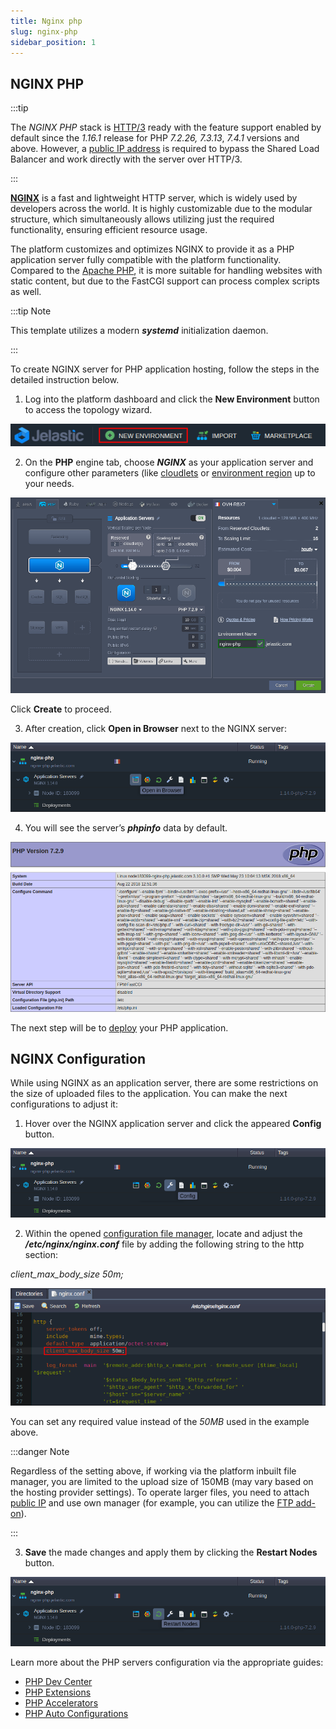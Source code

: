 ```yaml
---
title: Nginx php
slug: nginx-php
sidebar_position: 1
---
```


## NGINX PHP

:::tip

The _NGINX PHP_ stack is [HTTP/3](https://cloudmydc.com/) ready with the feature support enabled by default since the _1.16.1_ release for PHP _7.2.26, 7.3.13_, _7.4.1_ versions and above. However, a [public IP address](https://cloudmydc.com/) is required to bypass the Shared Load Balancer and work directly with the server over HTTP/3.

:::

[**NGINX**](https://cloudmydc.com/) is a fast and lightweight HTTP server, which is widely used by developers across the world. It is highly customizable due to the modular structure, which simultaneously allows utilizing just the required functionality, ensuring efficient resource usage.

The platform customizes and optimizes NGINX to provide it as a PHP application server fully compatible with the platform functionality. Compared to the [Apache PHP](https://cloudmydc.com/), it is more suitable for handling websites with static content, but due to the FastCGI support can process complex scripts as well.

:::tip Note

This template utilizes a modern **_systemd_** initialization daemon.

:::

To create NGINX server for PHP application hosting, follow the steps in the detailed instruction below.

1. Log into the platform dashboard and click the **New Environment** button to access the topology wizard.

<div style={{
    display:'flex',
    justifyContent: 'center',
    margin: '0 0 1rem 0'
}}>

![Locale Dropdown](./img/NGINXPHP/01-create-new-environment-button.png)

</div>

2. On the **PHP** engine tab, choose **_NGINX_** as your application server and configure other parameters (like [cloudlets](/docs/platform-overview/cloudlet) or [environment region](/docs/environment-management/environment-regions/choosing-a-region) up to your needs.

<div style={{
    display:'flex',
    justifyContent: 'center',
    margin: '0 0 1rem 0'
}}>

![Locale Dropdown](./img/NGINXPHP/02-nginx-php-topology-wizard.png)

</div>

Click **Create** to proceed.

3. After creation, click **Open in Browser** next to the NGINX server:

<div style={{
    display:'flex',
    justifyContent: 'center',
    margin: '0 0 1rem 0'
}}>

![Locale Dropdown](./img/NGINXPHP/03-nginx-php-open-in-browser.png)

</div>

4. You will see the server’s **_phpinfo_** data by default.

<div style={{
    display:'flex',
    justifyContent: 'center',
    margin: '0 0 1rem 0'
}}>

![Locale Dropdown](./img/NGINXPHP/04--nginx-phpinfo-start-page.png)

</div>

The next step will be to [deploy](https://cloudmydc.com/) your PHP application.

## NGINX Configuration

While using NGINX as an application server, there are some restrictions on the size of uploaded files to the application. You can make the next configurations to adjust it:

1. Hover over the NGINX application server and click the appeared **Config** button.

<div style={{
    display:'flex',
    justifyContent: 'center',
    margin: '0 0 1rem 0'
}}>

![Locale Dropdown](./img/NGINXPHP/05-nginx-php-config-button.png)

</div>

2. Within the opened [configuration file manager](/docs/application-setting/configuration-file-manager), locate and adjust the **_/etc/nginx/nginx.conf_** file by adding the following string to the http section:

_client_max_body_size 50m;_

<div style={{
    display:'flex',
    justifyContent: 'center',
    margin: '0 0 1rem 0'
}}>

![Locale Dropdown](./img/NGINXPHP/06-adjust-nginx-conf-file.png)

</div>

You can set any required value instead of the _50MB_ used in the example above.

:::danger Note

Regardless of the setting above, if working via the platform inbuilt file manager, you are limited to the upload size of 150MB (may vary based on the hosting provider settings). To operate larger files, you need to attach [public IP](/docs/application-setting/external-access-to-applications/public-ip) and use own manager (for example, you can utilize the [FTP add-on](https://cloudmydc.com/)).

:::

3. **Save** the made changes and apply them by clicking the **Restart Nodes** button.

<div style={{
    display:'flex',
    justifyContent: 'center',
    margin: '0 0 1rem 0'
}}>

![Locale Dropdown](./img/NGINXPHP/07-nginx-php-restart-nodes.png)

</div>

Learn more about the PHP servers configuration via the appropriate guides:

- [PHP Dev Center](https://cloudmydc.com/)
- [PHP Extensions](https://cloudmydc.com/)
- [PHP Accelerators](https://cloudmydc.com/)
- [PHP Auto Configurations](https://cloudmydc.com/)
